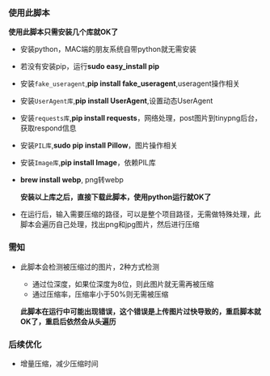 ### 使用此脚本

**使用此脚本只需安装几个库就OK了**

* 安装python，MAC端的朋友系统自带python就无需安装
* 若没有安装pip，运行**sudo easy_install pip**
* 安装<code>fake_useragent</code>,**pip install fake_useragent**,useragent操作相关
* 安装<code>UserAgent库</code>,**pip install UserAgent**,设置动态UserAgent
* 安装<code>requests库</code>,**pip install requests**，网络处理，post图片到tinypng后台，获取respond信息
* 安装<code>PIL库</code>,**sudo pip install Pillow**，图片操作相关
* 安装<code>Image库</code>,**pip install Image**，依赖PIL库
* **brew install webp**, png转webp

   **安装以上库之后，直接下载此脚本，使用python运行就OK了**

* 在运行后，输入需要压缩的路径，可以是整个项目路径，无需做特殊处理，此脚本会遍历自己处理，找出png和jpg图片，然后进行压缩


### 需知
* 此脚本会检测被压缩过的图片，2种方式检测
  * 通过位深度，如果位深度为8位，则此图片就无需再被压缩
  * 通过压缩率，压缩率小于50%则无需被压缩

  **此脚本在运行中可能出现错误，这个错误是上传图片过快导致的，重启脚本就OK了，重启后依然会从头遍历**

### 后续优化
* 增量压缩，减少压缩时间

